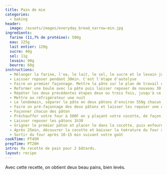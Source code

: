 ```yaml
---
title: Pain de mie
categories:
  - baking
header:
  image: /assets/images/everyday_bread_narrow-min.jpg
ingredients:
  farine (11,7% de protéine): 500g 
  eau: 225g
  lait entier: 120g
  sucre: 40g
  sel: 11g
  levain: 90g
  beurre: 60g
instructions:
  - Mélanger la farine, l'ea, le lait, le sel, le sucre et le levain juste assez pour que les ingrédients soient assemblés
  - Laisser reposer pendant 30min. C'est l'étape d'autolyse
  - Faire un premier façonnage. Mettre la pâte sur le plan de travail et faire des rabats à droite, à gauche, par l'avant puis enfin par l'arrière.
  - Reformer une boule avec la pâte puis laisser reposer de nouveau 30 minutes
  - Répéter les deux précédentes étapes deux ou trois fois, jusqu'à ce que le réseau de gluten soit bien formé. La pâte aura alors plus de force.
  - Mettre au réfrigérateur une nuit
  - Le lendemain, séparer la pâte en deux pâtons d'environ 550g chacun
  - Faire un pré-façonnage des deux pâtons et laisser les reposer une dizaine de minutes
  - Façonner chacun des pâton
  - Préchauffer votre four à 500F en y plaçant votre cocotte, de façon à ce qu'elle soit bien chaude lors que les pains seront enfournés
  - Laisser reposer les pâtons 1h30
  - Grigner le premier pâton et placer le dans la cocotte, puis enfourner la cocotte pendant 25 min, avec le couvercle, sans baisser la température du four
  - Après 25min, découvrer la cocotte et baisser la teérature du four à environ 410F
  - Sortir du four après 10-15 min suivant votre goût
cookTime: PT45M
prepTime: PT20H
intro: Ma recette de pain pour 2 bâtards.
layout: recipe
---
```

Avec cette recette, on obtient deux beau pains, bien levés.

